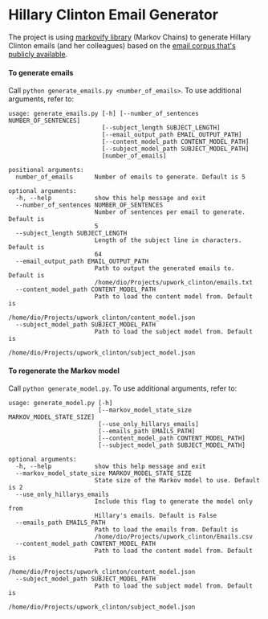 # Hillary Clinton Email Generator

The project is using [markovify library](https://github.com/jsvine/markovify) (Markov Chains) to generate Hillary Clinton emails (and her colleagues) based on the [email corpus that's publicly available](https://kaggle.com/kaggle/hillary-clinton-emails).

#### To generate emails
Call `python generate_emails.py <number_of_emails>`. To use additional arguments, refer to:
```
usage: generate_emails.py [-h] [--number_of_sentences NUMBER_OF_SENTENCES]
                          [--subject_length SUBJECT_LENGTH]
                          [--email_output_path EMAIL_OUTPUT_PATH]
                          [--content_model_path CONTENT_MODEL_PATH]
                          [--subject_model_path SUBJECT_MODEL_PATH]
                          [number_of_emails]

positional arguments:
  number_of_emails      Number of emails to generate. Default is 5

optional arguments:
  -h, --help            show this help message and exit
  --number_of_sentences NUMBER_OF_SENTENCES
                        Number of sentences per email to generate. Default is
                        5
  --subject_length SUBJECT_LENGTH
                        Length of the subject line in characters. Default is
                        64
  --email_output_path EMAIL_OUTPUT_PATH
                        Path to output the generated emails to. Default is
                        /home/dio/Projects/upwork_clinton/emails.txt
  --content_model_path CONTENT_MODEL_PATH
                        Path to load the content model from. Default is
                        /home/dio/Projects/upwork_clinton/content_model.json
  --subject_model_path SUBJECT_MODEL_PATH
                        Path to load the subject model from. Default is
                        /home/dio/Projects/upwork_clinton/subject_model.json
```

#### To regenerate the Markov model
Call `python generate_model.py`. To use additional arguments, refer to:
```
usage: generate_model.py [-h]
                         [--markov_model_state_size MARKOV_MODEL_STATE_SIZE]
                         [--use_only_hillarys_emails]
                         [--emails_path EMAILS_PATH]
                         [--content_model_path CONTENT_MODEL_PATH]
                         [--subject_model_path SUBJECT_MODEL_PATH]

optional arguments:
  -h, --help            show this help message and exit
  --markov_model_state_size MARKOV_MODEL_STATE_SIZE
                        State size of the Markov model to use. Default is 2
  --use_only_hillarys_emails
                        Include this flag to generate the model only from
                        Hillary's emails. Default is False
  --emails_path EMAILS_PATH
                        Path to load the emails from. Default is
                        /home/dio/Projects/upwork_clinton/Emails.csv
  --content_model_path CONTENT_MODEL_PATH
                        Path to load the content model from. Default is
                        /home/dio/Projects/upwork_clinton/content_model.json
  --subject_model_path SUBJECT_MODEL_PATH
                        Path to load the subject model from. Default is
                        /home/dio/Projects/upwork_clinton/subject_model.json
```